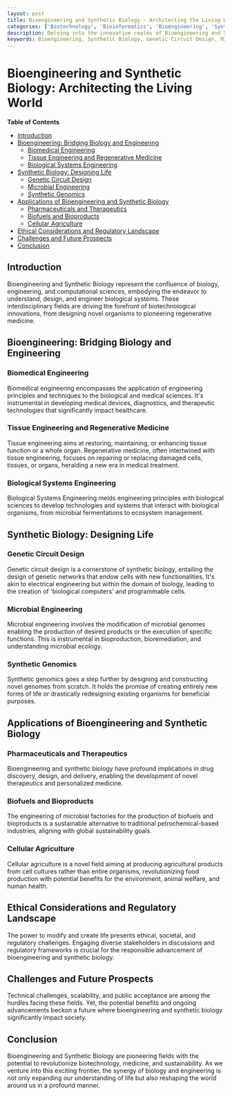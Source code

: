 ```yaml
---
layout: post
title: Bioengineering and Synthetic Biology - Architecting the Living World
categories: ['Biotechnology', 'Bioinformatics', 'Bioengineering', 'Synthetic Biology', 'Genetic Engineering']
description: Delving into the innovative realms of Bioengineering and Synthetic Biology, exploring the technologies, methodologies, and applications propelling the evolution of biotechnology, and envisioning a future where biology meets engineering.
keywords: Bioengineering, Synthetic Biology, Genetic Circuit Design, Microbial Engineering, Synthetic Genomics, Cellular Agriculture
---
```


# Bioengineering and Synthetic Biology: Architecting the Living World

**Table of Contents**

- [Introduction](#introduction)
- [Bioengineering: Bridging Biology and Engineering](#bioengineering-bridging-biology-and-engineering)
  - [Biomedical Engineering](#biomedical-engineering)
  - [Tissue Engineering and Regenerative Medicine](#tissue-engineering-and-regenerative-medicine)
  - [Biological Systems Engineering](#biological-systems-engineering)
- [Synthetic Biology: Designing Life](#synthetic-biology-designing-life)
  - [Genetic Circuit Design](#genetic-circuit-design)
  - [Microbial Engineering](#microbial-engineering)
  - [Synthetic Genomics](#synthetic-genomics)
- [Applications of Bioengineering and Synthetic Biology](#applications-of-bioengineering-and-synthetic-biology)
  - [Pharmaceuticals and Therapeutics](#pharmaceuticals-and-therapeutics)
  - [Biofuels and Bioproducts](#biofuels-and-bioproducts)
  - [Cellular Agriculture](#cellular-agriculture)
- [Ethical Considerations and Regulatory Landscape](#ethical-considerations-and-regulatory-landscape)
- [Challenges and Future Prospects](#challenges-and-future-prospects)
- [Conclusion](#conclusion)

## Introduction

Bioengineering and Synthetic Biology represent the confluence of biology, engineering, and computational sciences, embodying the endeavor to understand, design, and engineer biological systems. These interdisciplinary fields are driving the forefront of biotechnological innovations, from designing novel organisms to pioneering regenerative medicine.

## Bioengineering: Bridging Biology and Engineering

### Biomedical Engineering

Biomedical engineering encompasses the application of engineering principles and techniques to the biological and medical sciences. It's instrumental in developing medical devices, diagnostics, and therapeutic technologies that significantly impact healthcare.

### Tissue Engineering and Regenerative Medicine

Tissue engineering aims at restoring, maintaining, or enhancing tissue function or a whole organ. Regenerative medicine, often intertwined with tissue engineering, focuses on repairing or replacing damaged cells, tissues, or organs, heralding a new era in medical treatment.

### Biological Systems Engineering

Biological Systems Engineering melds engineering principles with biological sciences to develop technologies and systems that interact with biological organisms, from microbial fermentations to ecosystem management.

## Synthetic Biology: Designing Life

### Genetic Circuit Design

Genetic circuit design is a cornerstone of synthetic biology, entailing the design of genetic networks that endow cells with new functionalities. It's akin to electrical engineering but within the domain of biology, leading to the creation of 'biological computers' and programmable cells.

### Microbial Engineering

Microbial engineering involves the modification of microbial genomes enabling the production of desired products or the execution of specific functions. This is instrumental in bioproduction, bioremediation, and understanding microbial ecology.

### Synthetic Genomics

Synthetic genomics goes a step further by designing and constructing novel genomes from scratch. It holds the promise of creating entirely new forms of life or drastically redesigning existing organisms for beneficial purposes.

## Applications of Bioengineering and Synthetic Biology

### Pharmaceuticals and Therapeutics

Bioengineering and synthetic biology have profound implications in drug discovery, design, and delivery, enabling the development of novel therapeutics and personalized medicine.

### Biofuels and Bioproducts

The engineering of microbial factories for the production of biofuels and bioproducts is a sustainable alternative to traditional petrochemical-based industries, aligning with global sustainability goals.

### Cellular Agriculture

Cellular agriculture is a novel field aiming at producing agricultural products from cell cultures rather than entire organisms, revolutionizing food production with potential benefits for the environment, animal welfare, and human health.

## Ethical Considerations and Regulatory Landscape

The power to modify and create life presents ethical, societal, and regulatory challenges. Engaging diverse stakeholders in discussions and regulatory frameworks is crucial for the responsible advancement of bioengineering and synthetic biology.

## Challenges and Future Prospects

Technical challenges, scalability, and public acceptance are among the hurdles facing these fields. Yet, the potential benefits and ongoing advancements beckon a future where bioengineering and synthetic biology significantly impact society.

## Conclusion

Bioengineering and Synthetic Biology are pioneering fields with the potential to revolutionize biotechnology, medicine, and sustainability. As we venture into this exciting frontier, the synergy of biology and engineering is not only expanding our understanding of life but also reshaping the world around us in a profound manner.
